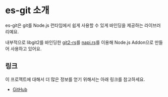 # es-git 소개

es-git은 git를 Node.js 런타임에서 쉽게 사용할 수 있게 바인딩을 제공하는 라이브러리예요.

내부적으로 libgit2를 바인딩한 [git2-rs](https://github.com/rust-lang/git2-rs)를 [napi.rs](https://napi.rs/)를 이용해 Node.js Addon으로
만들어 사용하고 있어요.

## 링크

이 프로젝트에 대해서 더 많은 정보를 얻기 위해서는 아래 링크를 참고하세요.

- [GitHub](https://github.com/toss/es-git)
